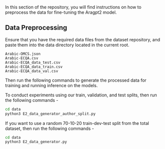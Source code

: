 In this section of the repository, you will find instructions on how to preprocess the data for fine-tuning the Aragpt2 model.

## Data Preprocessing

Ensure that you have the required data files from the dataset repository, and paste them into the data directory located in the current root.

```
Arabic-OMCS.json
Arabic-ECQA.csv
Arabic-ECQA_data_test.csv
Arabic-ECQA_data_train.csv
Arabic-ECQA_data_val.csv
```

Then run the following commands to generate the processed data for training and running inference on the models.



To conduct experiments using our train, validation, and test splits, then run the following commands -

```bash
cd data
python3 E2_data_generator_author_split.py
```

If you want to use a random 70-10-20 train-dev-test split from the total dataset, then run the following commands -

```bash
cd data
python3 E2_data_generator.py
```